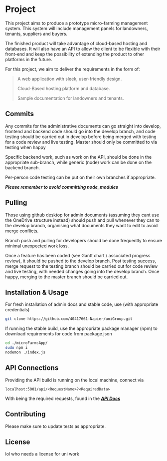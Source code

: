 # Project

This project aims to produce a prototype micro-farming management system. This system will include management panels for landowners, tenants, suppliers and buyers. 

The finished product will take advantage of cloud-based hosting and databases. It will also have an API to allow the client to be flexible with their front-end and keep the possibility of extending the product to other platforms in the future.  

For this project, we aim to deliver the requirements in the form of: 

> A web application with sleek, user-friendly design.  
>
> Cloud-Based hosting platform and database. 
>
> Sample documentation for landowners and tenants.  

## Commits
Any commits for the administrative documents can go straight into develop, frontend and backend code should go into the develop branch, and code testing should be carried out in develop before being merged with testing for a code review and live testing. Master should only be committed to via testing when happy

Specific backend work, such as work on the API, should be done in the appropriate sub-branch, while generic (node) work can be done on the backend branch.

Per-person code testing can be put on their own branches if appropriate.

***Please remember to avoid committing node_modules***

## Pulling

Those using github desktop for admin documents (assuming they cant use the OneDrive structure instead) should push and pull whenever they can to the develop branch, organising what documents they want to edit to avoid merge conflicts.

Branch push and pulling for developers should be done frequently to ensure minimal unexpected work loss. 

Once a feature has been coded (see Gantt chart / associated progress review), it should be pushed to the develop branch. Post testing success, merge request to the testing branch should be carried out for code review and live testing, with needed changes going into the develop branch. Once happy, merging to the master branch should be carried out.

## Installation & Usage

For fresh installation of admin docs and stable code, use (with appropriate credentials)

```bash
git clone https://github.com/40417661-Napier/uniGroup.git
```

If running the stable build, use the appropriate package manager (npm) to download requirements for code from package.json 

```bash
cd ./microFarmsApp/
sudo npm i
nodemon ./index.js
```

## API Connections

Providing the API build is running on the local machine, connect via 

```http
localhost:5001/api/<RequestName>?<RequiredData>
```

With <RequestName> being the required requests, found in the ***[API Docs](/docs/API_Doc.md)***

## Contributing

Please make sure to update tests as appropriate.

## License
lol who needs a license for uni work
